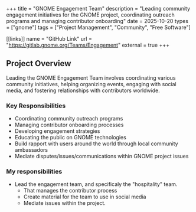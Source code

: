 +++
title = "GNOME Engagement Team"
description = "Leading community engagement initiatives for the GNOME project, coordinating outreach programs and managing contributor onboarding"
date = 2025-10-20
types = ["gnome"]
tags = ["Project Management", "Community", "Free Software"]

[[links]]
name = "GitHub Link"
url = "https://gitlab.gnome.org/Teams/Engagement"
external = true
+++

## Project Overview

Leading the GNOME Engagement Team involves coordinating various community initiatives, helping organizing events, engaging with social media, and fostering relationships with contributors worldwide.

### Key Responsibilities

- Coordinating community outreach programs
- Managing contributor onboarding processes
- Developing engagement strategies
- Educating the public on GNOME technologies
- Build rapport with users around the world through local community ambassadors
- Mediate disputes/issues/communications within GNOME project issues

### My responsibilities

- Lead the engagement team, and specificaly the "hospitality" team. 
    - That manages the contributor process
    - Create material for the team to use in social media
    - Mediate issues within the project.

